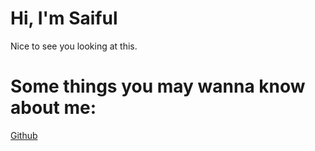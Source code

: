 # Hi, I'm Saiful
Nice to see you looking at this.

# Some things you may wanna know about me:
[Github](https://github.com/saiful1992)